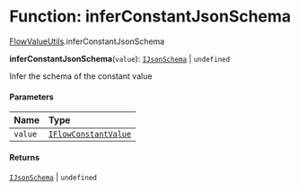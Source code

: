 # Function: inferConstantJsonSchema

[FlowValueUtils](/auto-docs/form-materials/modules/FlowValueUtils.md).inferConstantJsonSchema

**inferConstantJsonSchema**(`value`): [`IJsonSchema`](/auto-docs/form-materials/interfaces/IJsonSchema.md) | `undefined`

Infer the schema of the constant value

#### Parameters

| Name | Type |
| :------ | :------ |
| `value` | [`IFlowConstantValue`](/auto-docs/form-materials/interfaces/IFlowConstantValue.md) |

#### Returns

[`IJsonSchema`](/auto-docs/form-materials/interfaces/IJsonSchema.md) | `undefined`
